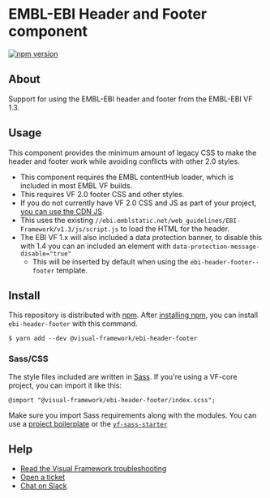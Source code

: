 # EMBL-EBI Header and Footer component

[![npm version](https://badge.fury.io/js/%40visual-framework%2Febi-header-footer.svg)](https://badge.fury.io/js/%40visual-framework%2Febi-header-footer)

## About

Support for using the EMBL-EBI header and footer from the EMBL-EBI VF 1.3.

## Usage

This component provides the minimum amount of legacy CSS to make the header and footer work while avoiding conflicts with other 2.0 styles.

- This component requires the EMBL contentHub loader, which is included in most EMBL VF builds.
- This requires VF 2.0 footer CSS and other styles.
- If you do not currently have VF 2.0 CSS and JS as part of your project, [you can use the CDN JS](https://stable.visual-framework.dev/#cdn).
- This uses the existing `//ebi.emblstatic.net/web_guidelines/EBI-Framework/v1.3/js/script.js` to load the HTML for the header.
- The EBI VF 1.x will also included a data protection banner, to disable this with 1.4 you can an included an element with `data-protection-message-disable="true"`
  - This will be inserted by default when using the `ebi-header-footer--footer` template.

## Install

This repository is distributed with [npm](https://www.npmjs.com/). After [installing npm](https://nodejs.org/), you can install `ebi-header-footer` with this command.

```
$ yarn add --dev @visual-framework/ebi-header-footer
```

### Sass/CSS

The style files included are written in [Sass](https://sass-lang.com/). If you're using a VF-core project, you can import it like this:

```
@import "@visual-framework/ebi-header-footer/index.scss";
```

Make sure you import Sass requirements along with the modules. You can use a [project boilerplate](https://stable.visual-framework.dev/building/) or the [`vf-sass-starter`](https://stable.visual-framework.dev/components/vf-sass-starter/)

## Help

- [Read the Visual Framework troubleshooting](https://stable.visual-framework.dev/troubleshooting/)
- [Open a ticket](https://github.com/visual-framework/vf-core/issues)
- [Chat on Slack](https://join.slack.com/t/visual-framework/shared_invite/enQtNDAxNzY0NDg4NTY0LWFhMjEwNGY3ZTk3NWYxNWVjOWQ1ZWE4YjViZmY1YjBkMDQxMTNlNjQ0N2ZiMTQ1ZTZiMGM4NjU5Y2E0MjM3ZGQ)
